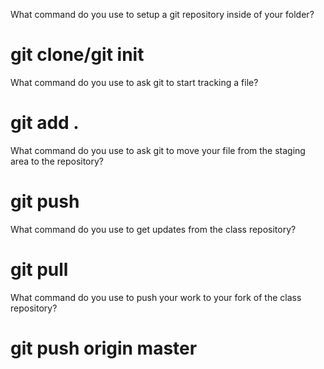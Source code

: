 What command do you use to setup a git repository inside of your folder?
# git clone/git init
What command do you use to ask git to start tracking a file?
# git add .
What command do you use to ask git to move your file from the staging area to the repository?
# git push
What command do you use to get updates from the class repository?
# git pull
What command do you use to push your work to your fork of the class repository?
# git push origin master